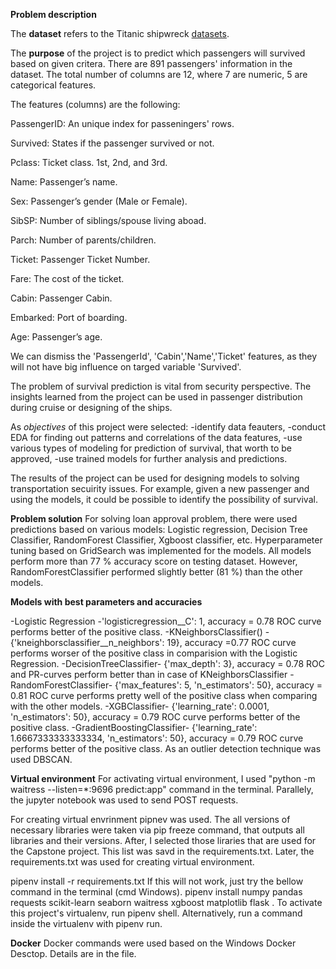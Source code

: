 **Problem description**

The **dataset** refers to the Titanic shipwreck [datasets](https://www.kaggle.com/c/titanic/data?select=train.csv). 

The **purpose** of the project is to predict which passengers will survived based on given critera. There are 891 passengers' information in the dataset. 
The total number of columns are 12, where 7 are numeric, 5 are categorical features.  


The features (columns) are the following:

PassengerID: An unique index for passeningers' rows.

Survived: States if the passenger survived or not.

Pclass: Ticket class. 1st, 2nd, and 3rd.

Name: Passenger’s name.

Sex: Passenger’s gender (Male or Female).

SibSP: Number of siblings/spouse living aboad.

Parch: Number of parents/children.

Ticket: Passenger Ticket Number.

Fare: The cost of the ticket.

Cabin: Passenger Cabin.

Embarked: Port of boarding.

Age: Passenger’s age.

We can dismiss the 'PassengerId', 'Cabin','Name','Ticket' features, as they will not have big influence on targed variable 'Survived'.

The problem of survival prediction is vital from security perspective. The insights learned from the project can be used in passenger distribution during cruise or designing of the ships.

As _objectives_ of this project were selected:
-identify data feauters,
-conduct EDA for finding out patterns and correlations of the data features,
-use various types of modeling for prediction of survival, that worth to be approved,
-use trained models for further analysis and predictions.

The results of the project can be used for designing models to solving transportation secuirity issues. For example, given a new passenger and using the models, it could be possible to identify the possibility of survival.

**Problem solution**
For solving loan approval problem, there were used predictions based on various models: Logistic regression, Decision Tree Classifier, RandomForest Classifier, Xgboost classifier, etc. Hyperparameter tuning based on GridSearch was implemented for the models. All models perform more than 77 % accuracy score on testing dataset. However, RandomForestClassifier performed slightly better (81 %) than the other models.

**Models with best parameters and accuracies**

-Logistic Regression -'logisticregression__C': 1, accuracy = 0.78
ROC curve performs better of the positive class. 
-KNeighborsClassifier() - {'kneighborsclassifier__n_neighbors': 19}, accuracy =0.77
ROC curve performs worser of the positive class in comparision with the Logistic Regression.
-DecisionTreeClassifier- {'max_depth': 3}, accuracy = 0.78 
ROC and PR-curves perform better than in case of KNeighborsClassifier
-RandomForestClassifier- {'max_features': 5, 'n_estimators': 50}, accuracy = 0.81
ROC curve performs pretty well of the positive class when comparing with the other models.
-XGBClassifier- {'learning_rate': 0.0001, 'n_estimators': 50}, accuracy = 0.79
ROC curve performs better of the positive class.
-GradientBoostingClassifier- {'learning_rate': 1.6667333333333334, 'n_estimators': 50}, accuracy = 0.79
ROC curve performs better of the positive class.
As an outlier detection technique was used DBSCAN.


**Virtual environment**
For activating virtual environment, I used "python -m waitress --listen=*:9696 predict:app" command in the terminal. Parallely, the jupyter notebook was used to send POST requests.

For creating virtual envrinment  pipnev was used. The all versions of necessary libraries were taken via pip freeze command, that outputs all libraries and their versions.
After, I selected those liraries that are used for the Capstone project. This list was savd in the requirements.txt. Later, the requirements.txt was used for creating virtual environment.
 
pipenv install -r requirements.txt
If this will not work, just try the bellow command in the terminal (cmd Windows).
pipenv install numpy pandas requests scikit-learn seaborn  waitress xgboost matplotlib  flask .
To activate this project's virtualenv, run pipenv shell.
Alternatively, run a command inside the virtualenv with pipenv run.

**Docker**
Docker commands were used based on the Windows Docker Desctop. Details are in the file.


